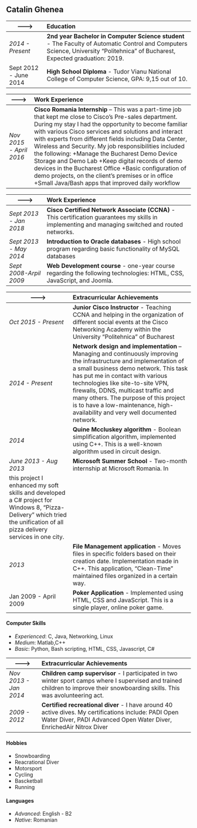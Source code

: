 ## Catalin Ghenea

| --->       | Education |
| ------------- |:-------------| 
|*2014 - Present* | **2nd year Bachelor in Computer Science student** - The Faculty of Automatic Control and Computers Science, University “Politehnica” of Bucharest, Expected graduation: 2019. |   
|Sept 2012 - June 2014| **High School Diploma** - Tudor Vianu National College of Computer Science, GPA: 9,15 out of 10.|


| --->       | Work Experience |
| ------------- |:-------------|
|*Nov 2015 - April 2016*| **Cisco Romania Internship** – This was a part-time job that kept me close to Cisco’s Pre-sales department. During my stay I had the opportunity to become familiar with various Cisco services and solutions and interact with experts from different fields including Data Center, Wireless and Security. My job responsibilities included the following: +Manage the Bucharest Demo Device Storage and Demo Lab +Keep digital records of demo devices in the Bucharest Office +Basic configuration of demo projects, on the client’s premises or in office +Small Java/Bash apps that improved daily workflow |


| --->       | Work Experience |
| ------------- |:-------------|
|*Sept 2013 - Jan 2018*| **Cisco Certified Network Associate (CCNA)** - This certification guarantees my skills in implementing and managing switched and routed networks. |
|*Sept 2013 - May 2014*|**Introduction to Oracle databases** - High school program regarding basic functionality of MySQL databases|
|*Sept 2008-Arpil 2009*| **Web Development course** - one-year course regarding the following technologies: HTML, CSS, JavaScript, and Joomla.|

| --->       | Extracurricular Achievements |
| ------------- |:-------------|
|*Oct 2015 - Present*| **Junior Cisco Instructor** - Teaching CCNA and helping in the organization of different social events at the Cisco Networking Academy within the University “Politehnica” of Bucharest |
|*2014 - Present*| **Network design and implementation** – Managing and continuously improving the infrastructure and implementation of a small business demo network. This task has put me in contact with various technologies like site-to-site VPN, firewalls, DDNS, multicast traffic and many others. The purpose of this project is to have a low-maintenance, high-availability and very well documented network.|
|*2014*| **Quine Mccluskey algorithm** - Boolean simplification algorithm, implemented using C++. This is a well-known algorithm used in circuit design.|
|*June 2013 - Aug 2013*| **Microsoft Summer School** - Two-month internship at Microsoft Romania. In
this project I enhanced my soft skills and developed a C# project for Windows 8, “Pizza-Delivery” which tried the unification of all pizza delivery services in one city.|
|*2013*|**File Management application** - Moves files in specific folders based on their creation date. Implementation made in C++. This application, “Clean-Time” maintained files organized in a certain way.|
|Jan 2009 - April 2009| **Poker Application** - Implemented using HTML, CSS and JavaScript. This is a single player, online poker game. |

#### Computer Skills
+ *Experienced*: C, Java, Networking, Linux
+ *Medium*: Matlab,C++
+ *Basic*: Python, Bash scripting, HTML, CSS, Javascript, C#

| --->       | Extracurricular Achievements |
| ------------- |:-------------|
|*Nov 2013 - Jan 2014*| **Children camp supervisor** - I participated in two winter sport camps where I supervised and trained children to improve their snowboarding skills. This was avolunteering act.|
|*2009 - 2012*| **Certified recreational diver** - I have around 40 active dives. My certifications include: PADI Open Water Diver, PADI Advanced Open Water Diver, EnrichedAir Nitrox Diver

#### Hobbies
+ Snowboarding
+ Reacrational Diver
+ Motorsport
+ Cycling
+ Bascketball
+ Running

#### Languages
+ *Advanced*: English - B2
+ *Native*: Romanian

